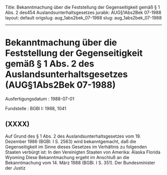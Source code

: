 Title: Bekanntmachung über die Feststellung der Gegenseitigkeit gemäß § 1 Abs. 2 des454
  Auslandsunterhaltsgesetzes
jurabk: AUG§1Abs2Bek 07-1988
layout: default
origslug: aug_1abs2bek_07-1988
slug: aug_1abs2bek_07-1988

---

# Bekanntmachung über die Feststellung der Gegenseitigkeit gemäß § 1 Abs. 2 des Auslandsunterhaltsgesetzes (AUG§1Abs2Bek 07-1988)

Ausfertigungsdatum
:   1988-07-01

Fundstelle
:   BGBl I: 1988, 1041



## (XXXX)

Auf Grund des § 1 Abs. 2 des Auslandsunterhaltsgesetzes vom 19.
Dezember 1986 (BGBl. I S. 2563) wird bekanntgemacht, daß die
Gegenseitigkeit im Sinne dieses Gesetzes im Verhältnis zu folgenden
Staaten verbürgt ist:
In den Vereinigten Staaten von Amerika:
Alaska
Florida
Wyoming
Diese Bekanntmachung ergeht im Anschluß an die Bekanntmachung vom 14.
März 1988 (BGBl. I S. 351).
Der Bundesminister der Justiz

